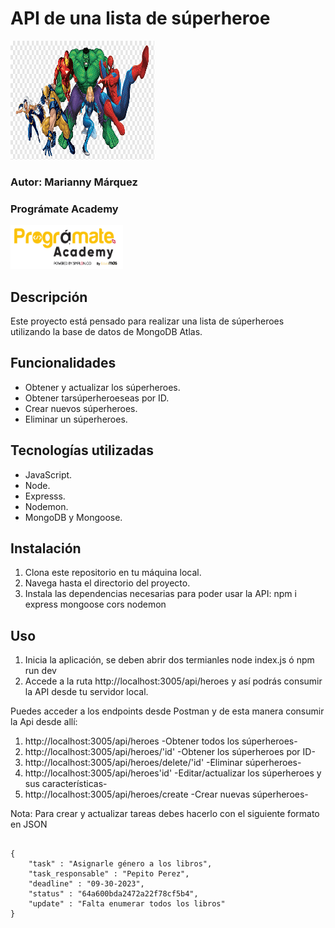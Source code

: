 # API de una lista de súperheroe
<img src='image/heroes.png' alt="To Do List" width="230" height="190">

### Autor: Marianny Márquez
### Prográmate Academy
<img src='image/programate.png' alt='Logo Prográmate' width="180" height="70">

## Descripción

Este proyecto está pensado para realizar una lista de súperheroes utilizando la base de datos de MongoDB Atlas.

## Funcionalidades
- Obtener y actualizar los súperheroes.
- Obtener tarsúperheroeseas por ID.
- Crear nuevos súperheroes.
- Eliminar un súperheroes.

## Tecnologías utilizadas
- JavaScript.
- Node.
- Expresss.
- Nodemon.
- MongoDB y Mongoose.

## Instalación
1. Clona este repositorio en tu máquina local.
2. Navega hasta el directorio del proyecto.
3. Instala las dependencias necesarias para poder usar la API:
    npm i express mongoose cors nodemon

## Uso
1. Inicia la aplicación, se deben abrir dos termianles
node index.js ó npm run dev
2. Accede a la ruta http://localhost:3005/api/heroes y así podrás consumir la API desde tu servidor local.

Puedes acceder a los endpoints desde Postman y de esta manera consumir la Api desde allí:

1. http://localhost:3005/api/heroes -Obtener todos los súperheroes-
2. http://localhost:3005/api/heroes/'id' -Obtener los súperheroes por ID-
3. http://localhost:3005/api/heroes/delete/'id' -Eliminar súperheroes-
4. http://localhost:3005/api/heroes'id' -Editar/actualizar los súperheroes y sus características-
5. http://localhost:3005/api/heroes/create -Crear nuevas súperheroes-

Nota: Para crear y actualizar tareas debes hacerlo con el siguiente formato en JSON

``` 

{
    "task" : "Asignarle género a los libros",
    "task_responsable" : "Pepito Perez",
    "deadline" : "09-30-2023",
    "status" : "64a600bda2472a22f78cf5b4",
    "update" : "Falta enumerar todos los libros"
}

```

